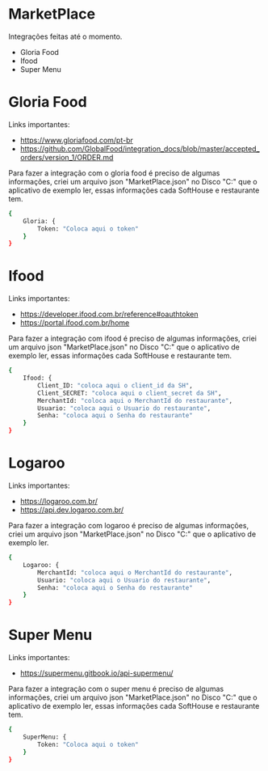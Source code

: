 # MarketPlace

Integrações feitas até o momento.

  - Gloria Food
  - Ifood
  - Super Menu

# Gloria Food

Links importantes:
  - https://www.gloriafood.com/pt-br
  - https://github.com/GlobalFood/integration_docs/blob/master/accepted_orders/version_1/ORDER.md

Para fazer a integração com o gloria food é preciso de algumas informações, criei um arquivo json "MarketPlace.json" no Disco "C:\"  que o aplicativo de exemplo ler, essas informações cada SoftHouse e restaurante tem.  

```sh
{
	Gloria: {
		Token: "Coloca aqui o token"
	}
}
```

# Ifood

Links importantes:
  - https://developer.ifood.com.br/reference#oauthtoken
  - https://portal.ifood.com.br/home

Para fazer a integração com ifood é preciso de algumas informações, criei um arquivo json "MarketPlace.json" no Disco "C:\"  que o aplicativo de exemplo ler, essas informações cada SoftHouse e restaurante tem.  

```sh
{
	Ifood: {
		Client_ID: "coloca aqui o client_id da SH",
		Client_SECRET: "coloca aqui o client_secret da SH",
		MerchantId: "coloca aqui o MerchantId do restaurante",
		Usuario: "coloca aqui o Usuario do restaurante",
		Senha: "coloca aqui o Senha do restaurante"
	}
}
```

# Logaroo

Links importantes:
  - https://logaroo.com.br/
  - https://api.dev.logaroo.com.br/

Para fazer a integração com logaroo é preciso de algumas informações, criei um arquivo json "MarketPlace.json" no Disco "C:\"  que o aplicativo de exemplo ler.  

```sh
{
	Logaroo: {		
		MerchantId: "coloca aqui o MerchantId do restaurante",
		Usuario: "coloca aqui o Usuario do restaurante",
		Senha: "coloca aqui o Senha do restaurante"
	}
}
```


# Super Menu

Links importantes:
  - https://supermenu.gitbook.io/api-supermenu/  

Para fazer a integração com o super menu é preciso de algumas informações, criei um arquivo json "MarketPlace.json" no Disco "C:\"  que o aplicativo de exemplo ler, essas informações cada SoftHouse e restaurante tem.  

```sh
{
	SuperMenu: {
		Token: "Coloca aqui o token"
	}
}
```